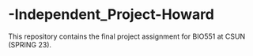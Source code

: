 # -Independent_Project-Howard
This repository contains the final project assignment for BIO551 at CSUN (SPRING 23).
